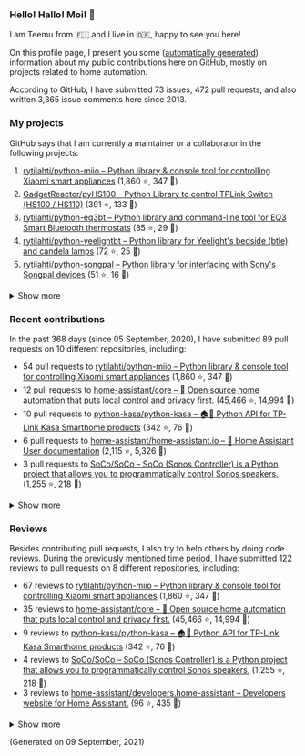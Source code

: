 
<!-- {'rateLimit': {'cost': 1, 'remaining': 4998, 'resetAt': '2021-09-09T04:12:03Z'}, 'user': {'twitterUsername': None, 'createdAt': '2013-02-26T14:57:51Z', 'commitComments': {'totalCount': 36}, 'issueComments': {'totalCount': 3365}, 'issues': {'totalCount': 73}, 'pullRequests': {'totalCount': 472}, 'contributionsCollection': {'totalCommitContributions': 157, 'totalIssueContributions': 15, 'totalPullRequestContributions': 89, 'totalPullRequestReviewContributions': 122, 'totalRepositoriesWithContributedCommits': 10, 'totalRepositoriesWithContributedPullRequestReviews': 8, 'totalRepositoriesWithContributedPullRequests': 8, 'startedAt': '2020-09-05T22:00:00Z', 'endedAt': '2021-09-09T21:59:59Z', 'totalRepositoriesWithContributedIssues': 3, 'repositoryContributions': {'totalCount': 2}, 'pullRequestContributions': {'totalCount': 89}, 'pullRequestContributionsByRepository': [{'contributions': {'totalCount': 54}, 'repository': {'nameWithOwner': 'rytilahti/python-miio', 'url': 'https://github.com/rytilahti/python-miio', 'stargazerCount': 1860, 'description': 'Python library & console tool for controlling Xiaomi smart appliances', 'forkCount': 347}}, {'contributions': {'totalCount': 12}, 'repository': {'nameWithOwner': 'home-assistant/core', 'url': 'https://github.com/home-assistant/core', 'stargazerCount': 45466, 'description': ':house_with_garden: Open source home automation that puts local control and privacy first.', 'forkCount': 14994}}, {'contributions': {'totalCount': 10}, 'repository': {'nameWithOwner': 'python-kasa/python-kasa', 'url': 'https://github.com/python-kasa/python-kasa', 'stargazerCount': 342, 'description': '🏠🤖 Python API for TP-Link Kasa Smarthome products', 'forkCount': 76}}, {'contributions': {'totalCount': 6}, 'repository': {'nameWithOwner': 'home-assistant/home-assistant.io', 'url': 'https://github.com/home-assistant/home-assistant.io', 'stargazerCount': 2115, 'description': ':blue_book: Home Assistant User documentation', 'forkCount': 5326}}, {'contributions': {'totalCount': 3}, 'repository': {'nameWithOwner': 'SoCo/SoCo', 'url': 'https://github.com/SoCo/SoCo', 'stargazerCount': 1255, 'description': 'SoCo (Sonos Controller) is a Python project that allows you to programmatically control Sonos speakers.', 'forkCount': 218}}, {'contributions': {'totalCount': 2}, 'repository': {'nameWithOwner': 'rytilahti/python-songpal', 'url': 'https://github.com/rytilahti/python-songpal', 'stargazerCount': 51, 'description': "Python library for interfacing with Sony's Songpal devices", 'forkCount': 16}}, {'contributions': {'totalCount': 1}, 'repository': {'nameWithOwner': 'GadgetReactor/pyHS100', 'url': 'https://github.com/GadgetReactor/pyHS100', 'stargazerCount': 391, 'description': 'Python Library to control TPLink Switch (HS100 / HS110)', 'forkCount': 133}}, {'contributions': {'totalCount': 1}, 'repository': {'nameWithOwner': 'altdesktop/python-dbus-next', 'url': 'https://github.com/altdesktop/python-dbus-next', 'stargazerCount': 110, 'description': '🚌 The next great DBus library for Python with asyncio support', 'forkCount': 33}}], 'issueContributions': {'totalCount': 15}, 'pullRequestReviewContributionsByRepository': [{'contributions': {'totalCount': 67}, 'repository': {'description': 'Python library & console tool for controlling Xiaomi smart appliances', 'nameWithOwner': 'rytilahti/python-miio', 'url': 'https://github.com/rytilahti/python-miio', 'stargazerCount': 1860, 'forkCount': 347}}, {'contributions': {'totalCount': 35}, 'repository': {'description': ':house_with_garden: Open source home automation that puts local control and privacy first.', 'nameWithOwner': 'home-assistant/core', 'url': 'https://github.com/home-assistant/core', 'stargazerCount': 45466, 'forkCount': 14994}}, {'contributions': {'totalCount': 9}, 'repository': {'description': '🏠🤖 Python API for TP-Link Kasa Smarthome products', 'nameWithOwner': 'python-kasa/python-kasa', 'url': 'https://github.com/python-kasa/python-kasa', 'stargazerCount': 342, 'forkCount': 76}}, {'contributions': {'totalCount': 4}, 'repository': {'description': 'SoCo (Sonos Controller) is a Python project that allows you to programmatically control Sonos speakers.', 'nameWithOwner': 'SoCo/SoCo', 'url': 'https://github.com/SoCo/SoCo', 'stargazerCount': 1255, 'forkCount': 218}}, {'contributions': {'totalCount': 3}, 'repository': {'description': 'Developers website for Home Assistant.', 'nameWithOwner': 'home-assistant/developers.home-assistant', 'url': 'https://github.com/home-assistant/developers.home-assistant', 'stargazerCount': 96, 'forkCount': 435}}, {'contributions': {'totalCount': 2}, 'repository': {'description': 'Python library and command-line tool for EQ3 Smart Bluetooth thermostats', 'nameWithOwner': 'rytilahti/python-eq3bt', 'url': 'https://github.com/rytilahti/python-eq3bt', 'stargazerCount': 85, 'forkCount': 29}}, {'contributions': {'totalCount': 1}, 'repository': {'description': ':blue_book: Home Assistant User documentation', 'nameWithOwner': 'home-assistant/home-assistant.io', 'url': 'https://github.com/home-assistant/home-assistant.io', 'stargazerCount': 2115, 'forkCount': 5326}}, {'contributions': {'totalCount': 1}, 'repository': {'description': "Python library for interfacing with Sony's Songpal devices", 'nameWithOwner': 'rytilahti/python-songpal', 'url': 'https://github.com/rytilahti/python-songpal', 'stargazerCount': 51, 'forkCount': 16}}]}, 'followers': {'totalCount': 113}, 'repositories': {'nodes': [{'description': 'Python library & console tool for controlling Xiaomi smart appliances', 'stargazerCount': 1860, 'name': 'python-miio', 'nameWithOwner': 'rytilahti/python-miio', 'forkCount': 347, 'url': 'https://github.com/rytilahti/python-miio'}, {'description': 'Python Library to control TPLink Switch (HS100 / HS110)', 'stargazerCount': 391, 'name': 'pyHS100', 'nameWithOwner': 'GadgetReactor/pyHS100', 'forkCount': 133, 'url': 'https://github.com/GadgetReactor/pyHS100'}, {'description': 'Python library and command-line tool for EQ3 Smart Bluetooth thermostats', 'stargazerCount': 85, 'name': 'python-eq3bt', 'nameWithOwner': 'rytilahti/python-eq3bt', 'forkCount': 29, 'url': 'https://github.com/rytilahti/python-eq3bt'}, {'description': "Python library for Yeelight's bedside (btle) and candela lamps", 'stargazerCount': 72, 'name': 'python-yeelightbt', 'nameWithOwner': 'rytilahti/python-yeelightbt', 'forkCount': 25, 'url': 'https://github.com/rytilahti/python-yeelightbt'}, {'description': "Python library for interfacing with Sony's Songpal devices", 'stargazerCount': 51, 'name': 'python-songpal', 'nameWithOwner': 'rytilahti/python-songpal', 'forkCount': 16, 'url': 'https://github.com/rytilahti/python-songpal'}, {'description': 'Control your Home Assistant media players from your desktop using MPRIS', 'stargazerCount': 11, 'name': 'homeassistant-mpris-bridge', 'nameWithOwner': 'rytilahti/homeassistant-mpris-bridge', 'forkCount': 0, 'url': 'https://github.com/rytilahti/homeassistant-mpris-bridge'}, {'description': 'Python library for accessing ubus over JSON-RPC', 'stargazerCount': 11, 'name': 'python-ubus', 'nameWithOwner': 'rytilahti/python-ubus', 'forkCount': 10, 'url': 'https://github.com/rytilahti/python-ubus'}, {'description': 'UPnP Availability sensor for Home Assistant', 'stargazerCount': 9, 'name': 'homeassistant-upnp-availability', 'nameWithOwner': 'rytilahti/homeassistant-upnp-availability', 'forkCount': 4, 'url': 'https://github.com/rytilahti/homeassistant-upnp-availability'}, {'description': 'Everything you ever wanted to know about caching resolvers but were afraid to ask', 'stargazerCount': 5, 'name': 'ripe-hackathon-dns-caching', 'nameWithOwner': 'DNS-OARC/ripe-hackathon-dns-caching', 'forkCount': 2, 'url': 'https://github.com/DNS-OARC/ripe-hackathon-dns-caching'}, {'description': 'Python interface for intel_nuc_led kernel driver', 'stargazerCount': 2, 'name': 'python-nucled', 'nameWithOwner': 'rytilahti/python-nucled', 'forkCount': 1, 'url': 'https://github.com/rytilahti/python-nucled'}, {'description': 'Login script for the internet access in the accomodation facitilities of Ruhr-Universität Bochum', 'stargazerCount': 1, 'name': 'rub-login', 'nameWithOwner': 'rytilahti/rub-login', 'forkCount': 0, 'url': 'https://github.com/rytilahti/rub-login'}, {'description': None, 'stargazerCount': 0, 'name': 'rytilahti', 'nameWithOwner': 'rytilahti/rytilahti', 'forkCount': 0, 'url': 'https://github.com/rytilahti/rytilahti'}]}, 'organizations': {'nodes': [{'url': 'https://github.com/home-assistant', 'viewerIsAMember': True, 'name': 'Home Assistant'}, {'url': 'https://github.com/python-kasa', 'viewerIsAMember': True, 'name': 'python-kasa'}]}}} -->
### Hello! Hallo! Moi! 👋

I am Teemu from 🇫🇮 and I live in 🇩🇪, happy to see you here!

On this profile page, I present you some ([automatically generated](https://github.com/rytilahti/rytilahti)) information about my public contributions here on GitHub, 
mostly on projects related to home automation.

According to GitHub, I have submitted 73 issues, 472 pull requests,
and also written 3,365 issue comments here since 2013.


### My projects

GitHub says that I am currently a maintainer or a collaborator in the following projects:

1. [rytilahti/python-miio – Python library & console tool for controlling Xiaomi smart appliances](https://github.com/rytilahti/python-miio) (1,860 ⭐️, 347 🍴)
2. [GadgetReactor/pyHS100 – Python Library to control TPLink Switch (HS100 / HS110)](https://github.com/GadgetReactor/pyHS100) (391 ⭐️, 133 🍴)
3. [rytilahti/python-eq3bt – Python library and command-line tool for EQ3 Smart Bluetooth thermostats](https://github.com/rytilahti/python-eq3bt) (85 ⭐️, 29 🍴)
4. [rytilahti/python-yeelightbt – Python library for Yeelight's bedside (btle) and candela lamps](https://github.com/rytilahti/python-yeelightbt) (72 ⭐️, 25 🍴)
5. [rytilahti/python-songpal – Python library for interfacing with Sony's Songpal devices](https://github.com/rytilahti/python-songpal) (51 ⭐️, 16 🍴)

<details><summary>Show more</summary><p>

6. [rytilahti/homeassistant-mpris-bridge – Control your Home Assistant media players from your desktop using MPRIS](https://github.com/rytilahti/homeassistant-mpris-bridge) (11 ⭐️, 0 🍴)
7. [rytilahti/python-ubus – Python library for accessing ubus over JSON-RPC](https://github.com/rytilahti/python-ubus) (11 ⭐️, 10 🍴)
8. [rytilahti/homeassistant-upnp-availability – UPnP Availability sensor for Home Assistant](https://github.com/rytilahti/homeassistant-upnp-availability) (9 ⭐️, 4 🍴)
9. [DNS-OARC/ripe-hackathon-dns-caching – Everything you ever wanted to know about caching resolvers but were afraid to ask](https://github.com/DNS-OARC/ripe-hackathon-dns-caching) (5 ⭐️, 2 🍴)
10. [rytilahti/python-nucled – Python interface for intel_nuc_led kernel driver](https://github.com/rytilahti/python-nucled) (2 ⭐️, 1 🍴)
11. [rytilahti/rub-login – Login script for the internet access in the accomodation facitilities of Ruhr-Universität Bochum](https://github.com/rytilahti/rub-login) (1 ⭐️, 0 🍴)
</p></details>

### Recent contributions

In the past 368 days (since 05 September, 2020), I have submitted 89 pull requests on 10 different repositories, including:
* 54 pull requests to [rytilahti/python-miio – Python library & console tool for controlling Xiaomi smart appliances](https://github.com/rytilahti/python-miio) (1,860 ⭐️, 347 🍴)
* 12 pull requests to [home-assistant/core – :house_with_garden: Open source home automation that puts local control and privacy first.](https://github.com/home-assistant/core) (45,466 ⭐️, 14,994 🍴)
* 10 pull requests to [python-kasa/python-kasa – 🏠🤖 Python API for TP-Link Kasa Smarthome products](https://github.com/python-kasa/python-kasa) (342 ⭐️, 76 🍴)
* 6 pull requests to [home-assistant/home-assistant.io – :blue_book: Home Assistant User documentation](https://github.com/home-assistant/home-assistant.io) (2,115 ⭐️, 5,326 🍴)
* 3 pull requests to [SoCo/SoCo – SoCo (Sonos Controller) is a Python project that allows you to programmatically control Sonos speakers.](https://github.com/SoCo/SoCo) (1,255 ⭐️, 218 🍴)

<details><summary>Show more</summary><p>

* 2 pull requests to [rytilahti/python-songpal – Python library for interfacing with Sony's Songpal devices](https://github.com/rytilahti/python-songpal) (51 ⭐️, 16 🍴)
* 1 pull requests to [GadgetReactor/pyHS100 – Python Library to control TPLink Switch (HS100 / HS110)](https://github.com/GadgetReactor/pyHS100) (391 ⭐️, 133 🍴)
* 1 pull requests to [altdesktop/python-dbus-next – 🚌 The next great DBus library for Python with asyncio support](https://github.com/altdesktop/python-dbus-next) (110 ⭐️, 33 🍴)
</p></details>


### Reviews

Besides contributing pull requests, I also try to help others by doing code reviews.
During the previously mentioned time period, I have submitted 122 reviews to pull requests on 8 different repositories, including:
* 67 reviews to [rytilahti/python-miio – Python library & console tool for controlling Xiaomi smart appliances](https://github.com/rytilahti/python-miio) (1,860 ⭐️, 347 🍴)
* 35 reviews to [home-assistant/core – :house_with_garden: Open source home automation that puts local control and privacy first.](https://github.com/home-assistant/core) (45,466 ⭐️, 14,994 🍴)
* 9 reviews to [python-kasa/python-kasa – 🏠🤖 Python API for TP-Link Kasa Smarthome products](https://github.com/python-kasa/python-kasa) (342 ⭐️, 76 🍴)
* 4 reviews to [SoCo/SoCo – SoCo (Sonos Controller) is a Python project that allows you to programmatically control Sonos speakers.](https://github.com/SoCo/SoCo) (1,255 ⭐️, 218 🍴)
* 3 reviews to [home-assistant/developers.home-assistant – Developers website for Home Assistant.](https://github.com/home-assistant/developers.home-assistant) (96 ⭐️, 435 🍴)

<details><summary>Show more</summary><p>

* 2 reviews to [rytilahti/python-eq3bt – Python library and command-line tool for EQ3 Smart Bluetooth thermostats](https://github.com/rytilahti/python-eq3bt) (85 ⭐️, 29 🍴)
* 1 reviews to [home-assistant/home-assistant.io – :blue_book: Home Assistant User documentation](https://github.com/home-assistant/home-assistant.io) (2,115 ⭐️, 5,326 🍴)
* 1 reviews to [rytilahti/python-songpal – Python library for interfacing with Sony's Songpal devices](https://github.com/rytilahti/python-songpal) (51 ⭐️, 16 🍴)
</p></details>

(Generated on 09 September, 2021)
